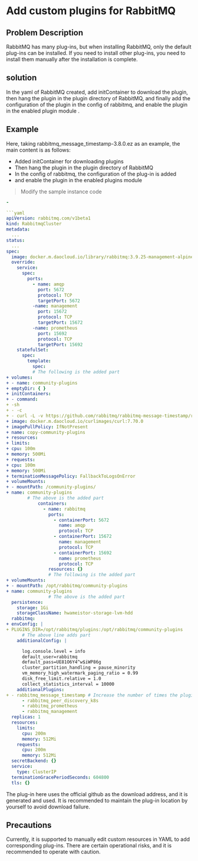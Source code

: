 # Add custom plugins for RabbitMQ

## Problem Description

RabbitMQ has many plug-ins, but when installing RabbitMQ, only the default plug-ins can be installed. If you need to install other plug-ins, you need to install them manually after the installation is complete.

## solution

In the yaml of RabbitMQ created, add initContainer to download the plugin, then hang the plugin in the plugin directory of RabbitMQ, and finally add the configuration of the plugin in the config of rabbitmq, and enable the plugin in the enabled plugin module .

## Example

Here, taking rabbitmq_message_timestamp-3.8.0.ez as an example, the main content is as follows:

- Added initContainer for downloading plugins
- Then hang the plugin in the plugin directory of RabbitMQ
- In the config of rabbitmq, the configuration of the plug-in is added
- and enable the plugin in the enabled plugins module

> Modify the sample instance code

```yaml
-

```yaml
apiVersion: rabbitmq.com/v1beta1
kind: RabbitmqCluster
metadata:
  ...
status:
  ...
spec:
  image: docker.m.daocloud.io/library/rabbitmq:3.9.25-management-alpine
  override:
    service:
      spec:
        ports:
          - name: amqp
            port: 5672
            protocol: TCP
            targetPort: 5672
          -name: management
            port: 15672
            protocol: TCP
            targetPort: 15672
          -name: prometheus
            port: 15692
            protocol: TCP
            targetPort: 15692
    statefulSet:
      spec:
        template:
          spec:
          # The following is the added part
+ volumes:
+ - name: community-plugins
+ emptyDir: { }
+ initContainers:
+ - command:
+ -sh
+ - -c
+ - curl -L -v https://github.com/rabbitmq/rabbitmq-message-timestamp/releases/download/v3.8.0/rabbitmq_message_timestamp-3.8.0.ez --output rabbitmq_message_timestamp-3.8.0.ez
+ image: docker.m.daocloud.io/curlimages/curl:7.70.0
+ imagePullPolicy: IfNotPresent
+ name: copy-community-plugins
+ resources:
+ limits:
+ cpu: 100m
+ memory: 500Mi
+ requests:
+ cpu: 100m
+ memory: 500Mi
+ terminationMessagePolicy: FallbackToLogsOnError
+ volumeMounts:
+ - mountPath: /community-plugins/
+ name: community-plugins
        # The above is the added part
            containers:
              - name: rabbitmq
                ports:
                  - containerPort: 5672
                    name: amqp
                    protocol: TCP
                  - containerPort: 15672
                    name: management
                    protocol: TCP
                  - containerPort: 15692
                    name: prometheus
                    protocol: TCP
                resources: {}
                # The following is the added part
+ volumeMounts:
+ - mountPath: /opt/rabbitmq/community-plugins
+ name: community-plugins
                # The above is the added part
  persistence:
    storage: 1Gi
    storageClassName: hwameistor-storage-lvm-hdd
  rabbitmq:
+ envConfig: |
+ PLUGINS_DIR=/opt/rabbitmq/plugins:/opt/rabbitmq/community-plugins
      # The above line adds part
    additionalConfig: |

      log.console.level = info
      default_user=rabbitmq
      default_pass=UE81O6Y4^w$iWP86g
      cluster_partition_handling = pause_minority
      vm_memory_high_watermark_paging_ratio = 0.99
      disk_free_limit.relative = 1.0
      collect_statistics_interval = 10000
    additionalPlugins:
+ - rabbitmq_message_timestamp # Increase the number of times the plugin is enabled
      - rabbitmq_peer_discovery_k8s
      - rabbitmq_prometheus
      - rabbitmq_management
  replicas: 1
  resources:
    limits:
      cpu: 200m
      memory: 512Mi
    requests:
      cpu: 200m
      memory: 512Mi
  secretBackend: {}
  service:
    type: ClusterIP
  terminationGracePeriodSeconds: 604800
  tls: {}
```

The plug-in here uses the official github as the download address, and it is generated and used. It is recommended to maintain the plug-in location by yourself to avoid download failure.

## Precautions

Currently, it is supported to manually edit custom resources in YAML to add corresponding plug-ins. There are certain operational risks, and it is recommended to operate with caution.